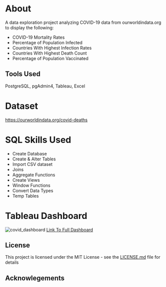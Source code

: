 # About
A data exploration project analyzing COVID-19 data from ourworldindata.org to display the following:
  - COVID-19 Mortality Rates
  - Percentage of Population Infected  
  - Countries With Highest Infection Rates
  - Countries With Highest Death Count
  - Percentage of Population Vaccinated 
  ## Tools Used
  PostgreSQL, pgAdmin4, Tableau, Excel

# Dataset
https://ourworldindata.org/covid-deaths

# SQL Skills Used
- Create Database
- Create & Alter Tables
- Import CSV dataset
- Joins 
- Aggregate Functions
- Create Views
- Window Functions
- Convert Data Types
- Temp Tables 

# Tableau Dashboard
![covid_dashboard](https://user-images.githubusercontent.com/58571770/127786054-b9133a77-d417-4c21-86ec-5b3d73dedc6a.PNG)
[Link To Full Dashboard](https://public.tableau.com/app/profile/dave.roppo/viz/COVID-19Dashboard_16278532329480/Dashboard1)

## License
This project is licensed under the MIT License - see the [LICENSE.md](https://github.com/DaveRoppo/Cyber-Security/blob/main/LICENSE) file for details

## Acknowlegements
